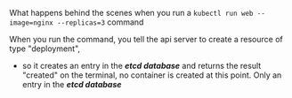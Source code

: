 What happens behind the scenes when you run a ```kubectl run web --image=nginx --replicas=3```  command

When you run the command, you tell the api server to create a resource of type "deployment", 
- so it creates an entry in the **_etcd database_** and returns the result "created" on the terminal, no container is created at this point. Only an entry in the **_etcd database_**

